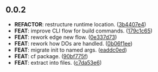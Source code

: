 ## 0.0.2

 - **REFACTOR**: restructure runtime location. ([3b4407e4](https://github.com/invertase/dart_edge/commit/3b4407e400b73a6583fb96d724871d068f4e944e))
 - **FEAT**: improve CLI flow for build commands. ([179c1c65](https://github.com/invertase/dart_edge/commit/179c1c6595d6348f0204c043f5c41fce410c5e39))
 - **FEAT**: rework edge new flow. ([0e337d73](https://github.com/invertase/dart_edge/commit/0e337d73cfd14c8e017ff6941eb0325ae29aca79))
 - **FEAT**: rework how DOs are handled. ([0b06f1ee](https://github.com/invertase/dart_edge/commit/0b06f1ee7cac1cf9a0c67355444f16b5e9633417))
 - **FEAT**: migrate init to named args. ([eaddc0ed](https://github.com/invertase/dart_edge/commit/eaddc0edfad67aef9abefb3dce9c1c69f0b19bdf))
 - **FEAT**: cf package. ([90bf775f](https://github.com/invertase/dart_edge/commit/90bf775f2b084aae0a0559773a4dc080c5eee9e7))
 - **FEAT**: extract into files. ([c7da53e6](https://github.com/invertase/dart_edge/commit/c7da53e67407dc66d4bff5bf529e333c7fc0e31a))

